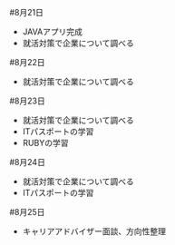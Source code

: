 #8月21日
- JAVAアプリ完成
- 就活対策で企業について調べる

#8月22日
- 就活対策で企業について調べる

#8月23日
-  就活対策で企業について調べる
-  ITパスポートの学習
-  RUBYの学習


#8月24日
-  就活対策で企業について調べる
-  ITパスポートの学習

#8月25日
-  キャリアアドバイザー面談、方向性整理

